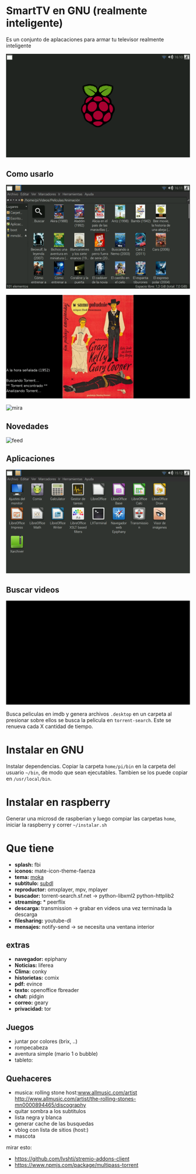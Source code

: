 SmartTV en GNU (realmente inteligente)
======================================

Es un conjunto de aplacaciones para armar tu televisor realmente inteligente

![busca](img/inicio.png)

Como usarlo
-----------

![elegi](img/elegi.png)

![mira](img/presentacion.png)

![mira](img/mira.png)

Novedades
---------

![feed](img/novedades.png)

Aplicaciones
------------

![feed](img/aplicaciones.png)

Buscar videos
-------------

![busca](img/buscar.png)
	
Busca peliculas en imdb y genera archivos `.desktop` en un carpeta al presionar sobre ellos se busca la pelicula en `torrent-search`.
Este se renueva cada X cantidad de tiempo.


Instalar en GNU
===============

Instalar dependencias. 
Copiar la carpeta `home/pi/bin` en la carpeta del usuario `~/bin`, de modo que sean ejecutables.
Tambien se los puede copiar en `/usr/local/bin`.


Instalar en raspberry
=====================

Generar una microsd de raspberian y luego compiar las carpetas `home`, iniciar la raspberry y correr `~/instalar.sh`

Que tiene
=========

* **splash:** fbi 
* **iconos:** mate-icon-theme-faenza
* **tema:** [moka](http://gnome-look.org/content/download.php?content=168447&id=1&tan=71798382)
* **subtitulo:** [subdl](https://github.com/akexakex/subdl)
* **reproductor:** omxplayer, mpv, mplayer
* **buscador:** torrent-search.sf.net	→ python-libxml2 python-httplib2
* **streaming:** * peerflix	
* **descarga:** transmission	→ grabar en videos una vez terminada la descarga
* **filesharing:** youtube-dl
* **mensajes:** notify-send	→ se necesita una ventana interior

extras
------

* **navegador:** epiphany
* **Noticias:** liferea
* **Clima:** conky
* **historietas:** comix
* **pdf:** evince
* **texto:** openoffice fbreader
* **chat:** pidgin
* **correo:** geary
* **privacidad:** tor

Juegos
------
* juntar por colores (brix, ..)
* rompecabeza 
* aventura simple (mario 1 o bubble)
* tableto: 


Quehaceres
----------

* musica: rolling stone host:www.allmusic.com/artist
http://www.allmusic.com/artist/the-rolling-stones-mn0000894465/discography
* quitar sombra a los subtitulos
* lista negra y blanca
* generar cache de las busquedas
* vblog con lista de sitios (host:)
* mascota

mirar esto:

* https://github.com/Ivshti/stremio-addons-client
* https://www.npmjs.com/package/multipass-torrent

